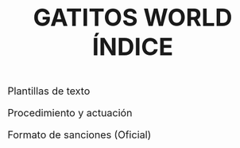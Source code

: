 <p style="font-weight:bold;font-size:3rem;text-align:center">GATITOS WORLD<br>ÍNDICE</p>

<style>
  .menu {
    font-size:1.25rem
  }
</style>

<script>
  var IS1 = false
  while(true){
    if (IS1){
      document.getElementById("IS1").hidden = "false";
    } else {
      document.getElementById("IS1").hidden = "true";
    }
  }
  function gotoMatheoPage() {
    window.location.replace("https://m.gatitos.world/intro/formato-de-sanciones");
  }
  function toggleIS1() {
    IS1?IS1=false:IS1=true
  }
</script>

<p id="IT1" class="menu">Plantillas de texto</p>
<p id="IT2" class="menu" onclick=toggleIS1()>Procedimiento y actuación</p>
<div id="IS1" hidden="true" class="submenu">
<p id="IS1-1">ToS y Directrices de comunidad</p>
<p id="IS1-2">Canales de texto</p>
<p id="IS1-3">Canales de voz</p>
</div>
<p id="IT3" class="menu" onclick=gotoMatheoPage()>Formato de sanciones (Oficial)</p>